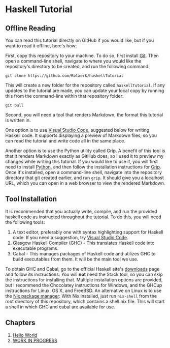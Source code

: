 Haskell Tutorial
================

Offline Reading
---------------

You can read this tutorial directly on GitHub if you would like, but if you want to read it offline, here's how:

First, copy this repository to your machine. To do so, first install [Git](https://git-scm.com/downloads).  Then
open a command-line shell, navigate to where you would like the repository's directory to be created, and run the
following command:

```console
git clone https://github.com/Rotaerk/haskellTutorial 
```

This will create a new folder for the repository called `haskellTutorial`. If any updates to the tutorial are made,
you can update your local copy by running this from the command-line within that repository folder:

```console
git pull
```

Second, you will need a tool that renders Markdown, the format this tutorial is written in.

One option is to use [Visual Studio Code](https://code.visualstudio.com/), suggested below for writing Haskell code.
It supports displaying a preview of Markdown files, so you can read the tutorial and write code all in the same place.

Another option is to use the Python utility called Grip. A benefit of this tool is that it renders Markdown exactly
as GitHub does, so I used it to preview my changes while writing this tutorial. If you would like to use it,
you will first need to install [Python](https://www.python.org/downloads/), and then follow the installation
instructions for [Grip](https://github.com/joeyespo/grip). Once it's installed, open a command-line shell,
navigate into the repository directory that git created earlier, and run `grip`. It should give you a localhost
URL, which you can open in a web browser to view the rendered Markdown.

Tool Installation
-----------------

It is recommended that you actually write, compile, and run the provided haskell code as instructed throughout
the tutorial. To do this, you will need the following tools:

1. A text editor, preferably one with syntax highlighting support for Haskell code. If you need a suggestion,
   try [Visual Studio Code](https://code.visualstudio.com/).
2. Glasgow Haskell Compiler (GHC) - This translates Haskell code into executable programs.
3. Cabal - This manages packages of Haskell code and utilizes GHC to build executables from them. It will be
   the main tool we use.

To obtain GHC and Cabal, go to the official Haskell site's [downloads](https://www.haskell.org/downloads) page
and follow its instructions. You will **not** need the Stack tool, so you can skip the instructions for installing
that. Multiple installation options are provided, but I recommend the Chocolatey instructions for Windows,
and the GHCup instructions for Linux, OS X, and FreeBSD. An alternative on Linux is to use the
[Nix package manager](https://nixos.org/download.html): With Nix installed, just run `nix-shell` from the root
directory of this repository, which contains a shell.nix file. This will start a shell in which GHC and cabal
are available for use.

Chapters
--------

1. [Hello World](Chapter1.md)
2. [WORK IN PROGRESS](Chapter2.md)
